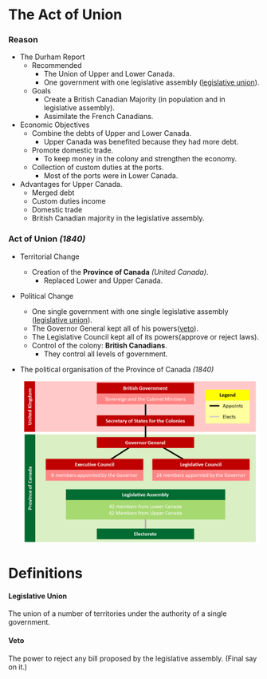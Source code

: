 # The Act of Union

### Reason

* The Durham Report
  * Recommended
    * The Union of Upper and Lower Canada.
    * One government with one legislative assembly ([legislative union](#legislative-union)).
  * Goals
    * Create a British Canadian Majority (in population and in legislative assembly).
    * Assimilate the French Canadians.
* Economic Objectives
  * Combine the debts of Upper and Lower Canada.
    * Upper Canada was benefited because they had more debt.
  * Promote domestic trade.
    * To keep money in the colony and strengthen the economy.
  * Collection of custom duties at the ports.
    * Most of the ports were in Lower Canada.
* Advantages for Upper Canada.
  * Merged debt
  * Custom duties income
  * Domestic trade
  * British Canadian majority in the legislative assembly.

### Act of Union *(1840)*

* Territorial Change

  * Creation of the **Province of Canada** *(United Canada)*.
    * Replaced Lower and Upper Canada.

* Political Change

  * One single government with one single legislative assembly ([legislative union](#legislative-union)).
  * The Governor General kept all of his powers([veto](#veto)).
  * The Legislative Council kept all of its powers(approve or reject laws).
  * Control of the colony: **British Canadians**.
    * They control all levels of government.

* The political organisation of the Province of Canada *(1840)*

  ![Polotical Organisation of the Province of Canada](./img/g1.png)

# Definitions

#### Legislative Union

The union of a number of territories under the authority of a single government.

#### Veto

The power to reject any bill proposed by the legislative assembly. (Final say on it.)